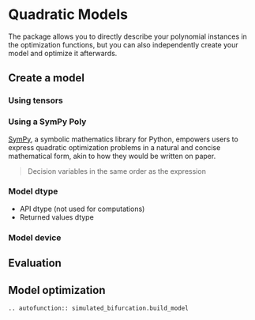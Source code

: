 # Quadratic Models

The package allows you to directly describe your polynomial instances in the optimization functions, but you can also independently create your model and optimize it afterwards.

## Create a model

### Using tensors

<!-- TODO: examples with arbitrary order -->

### Using a SymPy Poly

[SymPy](https://www.sympy.org/), a symbolic mathematics library for Python, empowers users to express quadratic optimization problems in a natural and concise mathematical form, akin to how they would be written on paper.

<!--
    TODO:
    - variables in the created model have the same order as the generators of the Poly
-->

> Decision variables in the same order as the expression

### Model dtype

- API dtype (not used for computations)
- Returned values dtype

### Model device

## Evaluation

<!--
    TODO:
    - example
-->

## Model optimization

<!--
    TODO:
    - example
    - explain the difference between model dtype and optimization dtype
-->

```{eval-rst}
.. autofunction:: simulated_bifurcation.build_model
```
